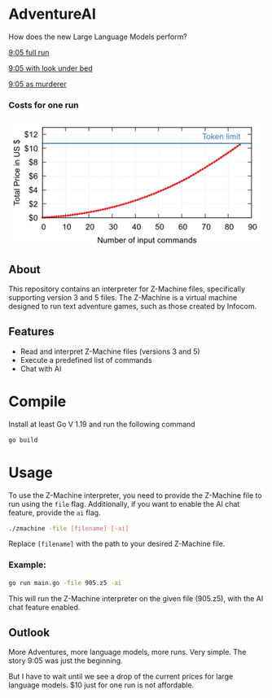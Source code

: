 # AdventureAI

How does the new Large Language Models perform?

[9:05 full run](assets/905_full.md)

[9:05 with look under bed](assets/905_police.md)

[9:05 as murderer](assets/905_quit.md)


### Costs for one run

![Screenshot of a comment on a GitHub issue showing an image, added in the Markdown, of an Octocat smiling and raising a tentacle.](assets/prices.png)

## About

This repository contains an interpreter for Z-Machine files, specifically supporting version 3 and 5 files. The Z-Machine is a virtual machine designed to run text adventure games, such as those created by Infocom.

## Features

- Read and interpret Z-Machine files (versions 3 and 5)
- Execute a predefined list of commands
- Chat with AI

# Compile

Install at least Go V 1.19 and run the following command

```bash
go build
```

# Usage

To use the Z-Machine interpreter, you need to provide the Z-Machine file to run using the `file` flag. Additionally, if you want to enable the AI chat feature, provide the `ai` flag.

```bash
./zmachine -file [filename] [-ai]
```

Replace `[filename]` with the path to your desired Z-Machine file.

### Example:

```bash
go run main.go -file 905.z5 -ai
```

This will run the Z-Machine interpreter on the given file (905.z5), with the AI chat feature enabled.

## Outlook

More Adventures, more language models, more runs. Very simple. The story 9:05 was just the beginning.

But I have to wait until we see a drop of the current prices for large language models. $10 just for one run is not affordable.




